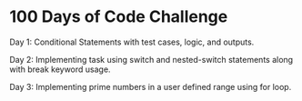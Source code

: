 # 100 Days of Code Challenge

Day 1: Conditional Statements with test cases, logic, and outputs.

Day 2: Implementing task using switch and nested-switch statements along with break keyword usage.

Day 3: Implementing prime numbers in a user defined range using for loop.
